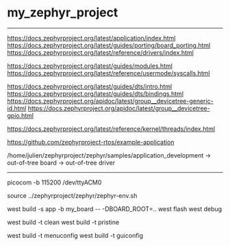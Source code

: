 # my_zephyr_project

------------------------------------------------------

https://docs.zephyrproject.org/latest/application/index.html
https://docs.zephyrproject.org/latest/guides/porting/board_porting.html
https://docs.zephyrproject.org/latest/reference/drivers/index.html

https://docs.zephyrproject.org/latest/guides/modules.html
https://docs.zephyrproject.org/latest/reference/usermode/syscalls.html

https://docs.zephyrproject.org/latest/guides/dts/intro.html
https://docs.zephyrproject.org/latest/guides/dts/bindings.html
https://docs.zephyrproject.org/apidoc/latest/group__devicetree-generic-id.html
https://docs.zephyrproject.org/apidoc/latest/group__devicetree-gpio.html

https://docs.zephyrproject.org/latest/reference/kernel/threads/index.html


https://github.com/zephyrproject-rtos/example-application


/home/julien/zephyrproject/zephyr/samples/application_development
-> out-of-tree board
-> out-of-tree driver

------------------------------------------------------

picocom -b 115200 /dev/ttyACM0


source ../zephyrproject/zephyr/zephyr-env.sh

west build -s app -b my_board -- -DBOARD_ROOT=..
west flash
west debug

west build -t clean
west build -t pristine

west build -t menuconfig
west build -t guiconfig

